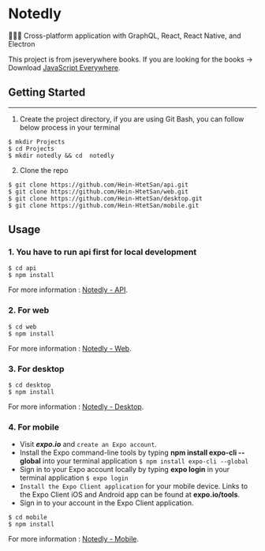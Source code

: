 # Notedly
🥪🥪🥪 Cross-platform application with GraphQL, React, React Native, and Electron

This project is from jseverywhere books. If you are looking for the books -> Download [JavaScript Everywhere](https://www.jseverywhere.io/).

## Getting Started
---
1. Create the project directory, if you are using Git Bash, you can follow below process in your terminal
```shell
$ mkdir Projects
$ cd Projects
$ mkdir notedly && cd  notedly
```

2. Clone the repo
```shell
$ git clone https://github.com/Hein-HtetSan/api.git
$ git clone https://github.com/Hein-HtetSan/web.git
$ git clone https://github.com/Hein-HtetSan/desktop.git
$ git clone https://github.com/Hein-HtetSan/mobile.git
```
## Usage
### 1. You have to run api first for local development

```shell
$ cd api
$ npm install
```
For more information : [Notedly - API](https://github.com/Hein-HtetSan/api).

### 2. For web

```shell
$ cd web
$ npm install
```
For more information : [Notedly - Web](https://github.com/Hein-HtetSan/web).

### 3. For desktop

```shell
$ cd desktop
$ npm install
```
For more information : [Notedly - Desktop](https://github.com/Hein-HtetSan/desktop).


### 4. For mobile
- Visit ___expo.io___ and `create an Expo account`.
- Install the Expo command-line tools by typing __npm install expo-cli --global__ into your terminal application `$ npm install expo-cli --global`
- Sign in to your Expo account locally by typing __expo login__ in your terminal application `$ expo login`
- `Install the Expo Client application` for your mobile device. Links to the Expo Client iOS and Android app can be found at __expo.io/tools__.
- Sign in to your account in the Expo Client application.

```shell
$ cd mobile
$ npm install
```
For more information : [Notedly - Mobile](https://github.com/Hein-HtetSan/mobile).



